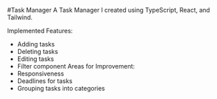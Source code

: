 #Task Manager
A Task Manager I created using TypeScript, React, and Tailwind.

Implemented Features:
 + Adding tasks
 + Deleting tasks
 + Editing tasks
 + Filter component
Areas for Improvement:
 + Responsiveness
 + Deadlines for tasks
 + Grouping tasks into categories
